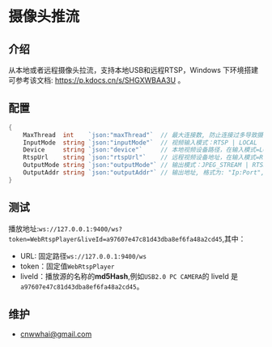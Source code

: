 # 摄像头推流

## 介绍

从本地或者远程摄像头拉流，支持本地USB和远程RTSP，Windows 下环境搭建可参考该文档: https://p.kdocs.cn/s/SHGXWBAA3U 。

## 配置

```go
{
	MaxThread  int    `json:"maxThread"`  // 最大连接数, 防止连接过多导致摄像头拉流失败
	InputMode  string `json:"inputMode"`  // 视频输入模式：RTSP | LOCAL
	Device     string `json:"device"`     // 本地视频设备路径，在输入模式=LOCAL时生效
	RtspUrl    string `json:"rtspUrl"`    // 远程视频设备地址，在输入模式=RTSP时生效
	OutputMode string `json:"outputMode"` // 输出模式：JPEG_STREAM | RTSP_STREAM
	OutputAddr string `json:"outputAddr"` // 输出地址, 格式为: "Ip:Port",例如127.0.0.1:7890
}
```
## 测试
播放地址:`ws://127.0.0.1:9400/ws?token=WebRtspPlayer&liveId=a97607e47c81d43dba8ef6fa48a2cd45`,其中：
- URL: 固定路径`ws://127.0.0.1:9400/ws`
- token：固定值`WebRtspPlayer`
- liveId：播放源的名称的**md5Hash**,例如`USB2.0 PC CAMERA`的 liveId 是 `a97607e47c81d43dba8ef6fa48a2cd45`。

## 维护

- <cnwwhai@gmail.com>
